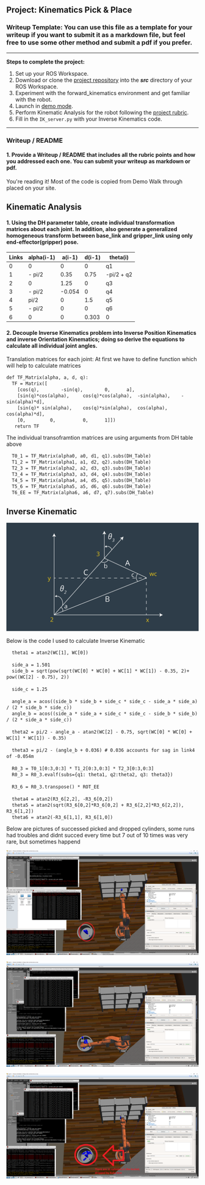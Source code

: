 ## Project: Kinematics Pick & Place
### Writeup Template: You can use this file as a template for your writeup if you want to submit it as a markdown file, but feel free to use some other method and submit a pdf if you prefer.

---


**Steps to complete the project:**  


1. Set up your ROS Workspace.
2. Download or clone the [project repository](https://github.com/udacity/RoboND-Kinematics-Project) into the ***src*** directory of your ROS Workspace.  
3. Experiment with the forward_kinematics environment and get familiar with the robot.
4. Launch in [demo mode](https://classroom.udacity.com/nanodegrees/nd209/parts/7b2fd2d7-e181-401e-977a-6158c77bf816/modules/8855de3f-2897-46c3-a805-628b5ecf045b/lessons/91d017b1-4493-4522-ad52-04a74a01094c/concepts/ae64bb91-e8c4-44c9-adbe-798e8f688193).
5. Perform Kinematic Analysis for the robot following the [project rubric](https://review.udacity.com/#!/rubrics/972/view).
6. Fill in the `IK_server.py` with your Inverse Kinematics code. 


[//]: # (Image References)

[image1]: ./imgs/project2_kuka_arm_1.png
[image2]: ./imgs/project2_kuka_arm_2.png
[image3]: ./imgs/project2_kuka_arm_3.png
[image4]: ./imgs/fk.png
[image5]: ./imgs/l21-l-inverse-kinematics-new-design-fixed.png


---
### Writeup / README

#### 1. Provide a Writeup / README that includes all the rubric points and how you addressed each one.  You can submit your writeup as markdown or pdf.  

You're reading it! Most of the code is copied from Demo Walk through placed on your site.

## Kinematic Analysis


#### 1. Using the DH parameter table, create individual transformation matrices about each joint. In addition, also generate a generalized homogeneous transform between base_link and gripper_link using only end-effector(gripper) pose.

Links | alpha(i-1) | a(i-1) | d(i-1) | theta(i)
--- | --- | --- | --- | ---
0  | 0      | 0     | 0     | q1
1  | - pi/2 | 0.35  | 0.75  | -pi/2 + q2
2  | 0      | 1.25  | 0     | q3
3  | - pi/2 | -0.054| 0     | q4
4  |   pi/2 | 0     | 1.5   | q5
5  | - pi/2 | 0     | 0     | q6
6  | 0      | 0     | 0.303 |  0


#### 2. Decouple Inverse Kinematics problem into Inverse Position Kinematics and inverse Orientation Kinematics; doing so derive the equations to calculate all individual joint angles.

Translation matrices for each joint:
At first we have to define function which will help to calculate matrices

```
def TF_Matrix(alpha, a, d, q):
  TF = Matrix([
    [cos(q), 		-sin(q), 		0, 		a],
    [sin(q)*cos(alpha), 	cos(q)*cos(alpha), 	-sin(alpha), 	-sin(alpha)*d],
    [sin(q)* sin(alpha), 	cos(q)*sin(alpha), 	cos(alpha), 	cos(alpha)*d],
    [0,			0,			0,		1]])
   return TF
```

The individual transoframtion matrices are using arguments from DH table above

```
  T0_1 = TF_Matrix(alpha0, a0, d1, q1).subs(DH_Table)
  T1_2 = TF_Matrix(alpha1, a1, d2, q2).subs(DH_Table)
  T2_3 = TF_Matrix(alpha2, a2, d3, q3).subs(DH_Table)
  T3_4 = TF_Matrix(alpha3, a3, d4, q4).subs(DH_Table)
  T4_5 = TF_Matrix(alpha4, a4, d5, q5).subs(DH_Table)
  T5_6 = TF_Matrix(alpha5, a5, d6, q6).subs(DH_Table)
  T6_EE = TF_Matrix(alpha6, a6, d7, q7).subs(DH_Table)
```


## Inverse Kinematic

![alt text][image5]

Below is the code I used to calculate Inverse Kinematic

```
  theta1 = atan2(WC[1], WC[0])

  side_a = 1.501
  side_b = sqrt(pow(sqrt(WC[0] * WC[0] + WC[1] * WC[1]) - 0.35, 2)+ pow((WC[2] - 0.75), 2))

  side_c = 1.25

  angle_a = acos((side_b * side_b + side_c * side_c - side_a * side_a) / (2 * side_b * side_c))
  angle_b = acos((side_a * side_a + side_c * side_c - side_b * side_b) / (2 * side_a * side_c))

  theta2 = pi/2 - angle_a - atan2(WC[2] - 0.75, sqrt(WC[0] * WC[0] + WC[1] * WC[1]) - 0.35) 

  theta3 = pi/2 - (angle_b + 0.036) # 0.036 accounts for sag in link4 of -0.054m
  
  R0_3 = T0_1[0:3,0:3] * T1_2[0:3,0:3] * T2_3[0:3,0:3]
  R0_3 = R0_3.evalf(subs={q1: theta1, q2:theta2, q3: theta3})

  R3_6 = R0_3.transpose() * ROT_EE

  theta4 = atan2(R3_6[2,2], -R3_6[0,2])
  theta5 = atan2(sqrt(R3_6[0,2]*R3_6[0,2] + R3_6[2,2]*R3_6[2,2]), R3_6[1,2])
  theta6 = atan2(-R3_6[1,1], R3_6[1,0])
``` 


Below are pictures of successed picked and dropped cylinders, some runs had troubles and didnt succed every time but 7 out of 10 times was very rare, but sometimes happend

![alt text][image1]

![alt text][image2]

![alt text][image3]


